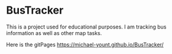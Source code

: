 # BusTracker
This is a project used for educational purposes. I am tracking bus information as well as other map tasks.

Here is the gitPages https://michael-yount.github.io/BusTracker/
